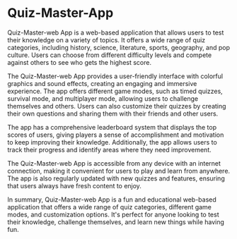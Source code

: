 # Quiz-Master-App    

Quiz-Master-web App is a web-based application that allows users to test their knowledge on a variety of topics. It offers a wide range of quiz categories, including history, science, literature, sports, geography, and pop culture. Users can choose from different difficulty levels and compete against others to see who gets the highest score.

The Quiz-Master-web App provides a user-friendly interface with colorful graphics and sound effects, creating an engaging and immersive experience. The app offers different game modes, such as timed quizzes, survival mode, and multiplayer mode, allowing users to challenge themselves and others. Users can also customize their quizzes by creating their own questions and sharing them with their friends and other users.

The app has a comprehensive leaderboard system that displays the top scores of users, giving players a sense of accomplishment and motivation to keep improving their knowledge. Additionally, the app allows users to track their progress and identify areas where they need improvement.

The Quiz-Master-web App is accessible from any device with an internet connection, making it convenient for users to play and learn from anywhere. The app is also regularly updated with new quizzes and features, ensuring that users always have fresh content to enjoy.

In summary, Quiz-Master-web App is a fun and educational web-based application that offers a wide range of quiz categories, different game modes, and customization options. It's perfect for anyone looking to test their knowledge, challenge themselves, and learn new things while having fun.
